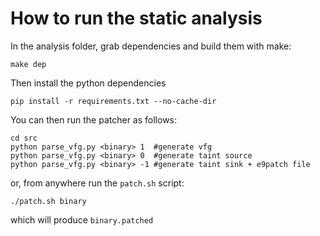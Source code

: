 # How to run the static analysis

In the analysis folder, grab dependencies and build them with make:
```
make dep
```

Then install the python dependencies
```
pip install -r requirements.txt --no-cache-dir
```


You can then run the patcher as follows:
```
cd src
python parse_vfg.py <binary> 1  #generate vfg
python parse_vfg.py <binary> 0  #generate taint source
python parse_vfg.py <binary> -1 #generate taint sink + e9patch file
```


or, from anywhere run the `patch.sh` script:

```
./patch.sh binary
```
which will produce `binary.patched`
